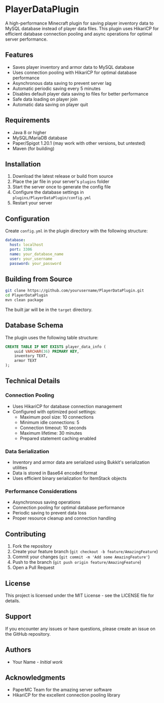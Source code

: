# PlayerDataPlugin

A high-performance Minecraft plugin for saving player inventory data to MySQL database instead of player data files. This plugin uses HikariCP for efficient database connection pooling and async operations for optimal server performance.

## Features

- Saves player inventory and armor data to MySQL database
- Uses connection pooling with HikariCP for optimal database performance
- Asynchronous data saving to prevent server lag
- Automatic periodic saving every 5 minutes
- Disables default player data saving to files for better performance
- Safe data loading on player join
- Automatic data saving on player quit

## Requirements

- Java 8 or higher
- MySQL/MariaDB database
- Paper/Spigot 1.20.1 (may work with other versions, but untested)
- Maven (for building)

## Installation

1. Download the latest release or build from source
2. Place the jar file in your server's `plugins` folder
3. Start the server once to generate the config file
4. Configure the database settings in `plugins/PlayerDataPlugin/config.yml`
5. Restart your server

## Configuration

Create `config.yml` in the plugin directory with the following structure:

```yaml
database:
  host: localhost
  port: 3306
  name: your_database_name
  user: your_username
  password: your_password
```

## Building from Source

```bash
git clone https://github.com/yourusername/PlayerDataPlugin.git
cd PlayerDataPlugin
mvn clean package
```

The built jar will be in the `target` directory.

## Database Schema

The plugin uses the following table structure:

```sql
CREATE TABLE IF NOT EXISTS player_data_info (
    uuid VARCHAR(36) PRIMARY KEY,
    inventory TEXT,
    armor TEXT
);
```

## Technical Details

### Connection Pooling
- Uses HikariCP for database connection management
- Configured with optimized pool settings:
  - Maximum pool size: 10 connections
  - Minimum idle connections: 5
  - Connection timeout: 10 seconds
  - Maximum lifetime: 30 minutes
  - Prepared statement caching enabled

### Data Serialization
- Inventory and armor data are serialized using Bukkit's serialization utilities
- Data is stored in Base64 encoded format
- Uses efficient binary serialization for ItemStack objects

### Performance Considerations
- Asynchronous saving operations
- Connection pooling for optimal database performance
- Periodic saving to prevent data loss
- Proper resource cleanup and connection handling

## Contributing

1. Fork the repository
2. Create your feature branch (`git checkout -b feature/AmazingFeature`)
3. Commit your changes (`git commit -m 'Add some AmazingFeature'`)
4. Push to the branch (`git push origin feature/AmazingFeature`)
5. Open a Pull Request

## License

This project is licensed under the MIT License - see the LICENSE file for details.

## Support

If you encounter any issues or have questions, please create an issue on the GitHub repository.

## Authors

- Your Name - *Initial work*

## Acknowledgments

- PaperMC Team for the amazing server software
- HikariCP for the excellent connection pooling library
